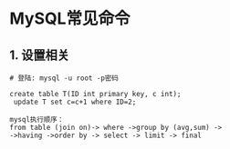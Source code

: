 # MySQL常见命令

## 1. 设置相关

```
# 登陆: mysql -u root -p密码
```

```
create table T(ID int primary key, c int);
 update T set c=c+1 where ID=2;
```

```
mysql执行顺序：
from table (join on)-> where ->group by (avg,sum) ->
->having ->order by -> select -> limit -> final
```
